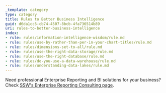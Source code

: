 ```yaml
---
_template: category
type: category
title: Rules to Better Business Intelligence
guid: d6da1cc5-cb74-4507-8bcb-4fa736514b89
uri: rules-to-better-business-intelligence
index:
- rule: rules/information-intelligence-wisdom/rule.md
- rule: rules/use-by-rather-than-per-in-your-chart-titles/rule.md
- rule: rules/dimensions-set-to-all/rule.md
- rule: rules/use-the-right-data-storage/rule.md
- rule: rules/use-the-right-database/rule.md
- rule: rules/do-you-use-a-data-warehouse/rule.md
- rule: rules/understanding-data-lakes/rule.md
---
```


Need professional Enterprise Reporting and BI solutions for your business? Check [SSW's Enterprise Reporting Consulting page](https://ssw.com.au/consulting/enterprise-reporting).
